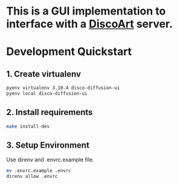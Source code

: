 # This is a GUI implementation to interface with a [DiscoArt](https://github.com/jina-ai/discoart) server.

# 

# Development Quickstart

## 1. Create virtualenv

```bash
pyenv virtualenv 3.10.4 disco-diffusion-ui
pyenv local disco-diffusion-ui
```

## 2. Install requirements

```bash
make install-dev
```

## 3. Setup Environment
Use direnv and .envrc.example file.

```bash
mv .envrc.example .envrc
direnv allow .envrc
```